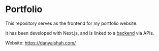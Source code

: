 # Portfolio

This repository serves as the frontend for my portfolio website.

It has been developed with Next.js, and is linked to a [backend](https://github.com/shahd9290/portfolio-backend.git) via APIs.

Website: https://danyalshah.com/